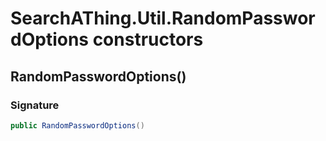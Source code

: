 # SearchAThing.Util.RandomPasswordOptions constructors
## RandomPasswordOptions()
### Signature
```csharp
public RandomPasswordOptions()
```
